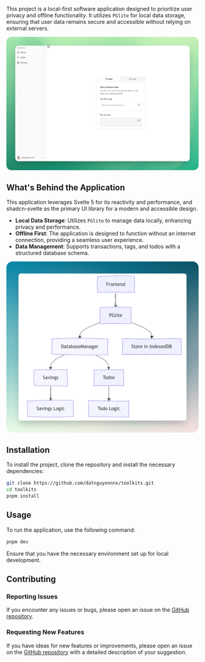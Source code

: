 This project is a local-first software application designed to prioritize user privacy and offline functionality. It utilizes `PGlite` for local data storage, ensuring that user data remains secure and accessible without relying on external servers.

![](/assets/Preview.jpeg)

## What's Behind the Application

This application leverages Svelte 5 for its reactivity and performance, and shadcn-svelte as the primary UI library for a modern and accessible design.

- **Local Data Storage**: Utilizes `PGlite` to manage data locally, enhancing privacy and performance.
- **Offline First**: The application is designed to function without an internet connection, providing a seamless user experience.
- **Data Management**: Supports transactions, tags, and todos with a structured database schema.

![](/assets/Pglite.jpeg)

## Installation

To install the project, clone the repository and install the necessary dependencies:

```bash
git clone https://github.com/datnguyennnx/toolkits.git
cd toolkits
pnpm install
```

## Usage

To run the application, use the following command:

```bash
pnpm dev
```

Ensure that you have the necessary environment set up for local development.

## Contributing

### Reporting Issues

If you encounter any issues or bugs, please open an issue on the [GitHub repository](https://github.com/datnguyennnx/toolkits/issues).

### Requesting New Features

If you have ideas for new features or improvements, please open an issue on the [GitHub repository](https://github.com/datnguyennnx/toolkits/issues) with a detailed description of your suggestion.

